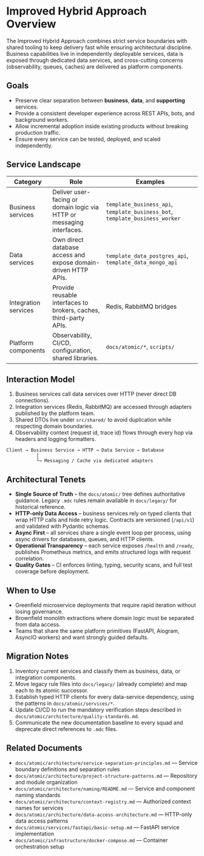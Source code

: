 # Improved Hybrid Approach Overview

The Improved Hybrid Approach combines strict service boundaries with shared tooling to keep delivery fast while ensuring architectural discipline. Business capabilities live in independently deployable services, data is exposed through dedicated data services, and cross-cutting concerns (observability, queues, caches) are delivered as platform components.

## Goals

- Preserve clear separation between **business**, **data**, and **supporting** services.
- Provide a consistent developer experience across REST APIs, bots, and background workers.
- Allow incremental adoption inside existing products without breaking production traffic.
- Ensure every service can be tested, deployed, and scaled independently.

## Service Landscape

| Category | Role | Examples |
|----------|------|----------|
| Business services | Deliver user-facing or domain logic via HTTP or messaging interfaces. | `template_business_api`, `template_business_bot`, `template_business_worker` |
| Data services | Own direct database access and expose domain-driven HTTP APIs. | `template_data_postgres_api`, `template_data_mongo_api` |
| Integration services | Provide reusable interfaces to brokers, caches, third-party APIs. | Redis, RabbitMQ bridges |
| Platform components | Observability, CI/CD, configuration, shared libraries. | `docs/atomic/*`, `scripts/` |

## Interaction Model

1. Business services call data services over HTTP (never direct DB connections).
2. Integration services (Redis, RabbitMQ) are accessed through adapters published by the platform team.
3. Shared DTOs live under `src/shared/` to avoid duplication while respecting domain boundaries.
4. Observability context (request id, trace id) flows through every hop via headers and logging formatters.

```
Client → Business Service → HTTP → Data Service → Database
           │
           └→ Messaging / Cache via dedicated adapters
```

## Architectural Tenets

- **Single Source of Truth** – the `docs/atomic/` tree defines authoritative guidance. Legacy `.mdc` rules remain available in `docs/legacy/` for historical reference.
- **HTTP-only Data Access** – business services rely on typed clients that wrap HTTP calls and hide retry logic. Contracts are versioned (`/api/v1`) and validated with Pydantic schemas.
- **Async First** – all services share a single event loop per process, using async drivers for databases, queues, and HTTP clients.
- **Operational Transparency** – each service exposes `/health` and `/ready`, publishes Prometheus metrics, and emits structured logs with request correlation.
- **Quality Gates** – CI enforces linting, typing, security scans, and full test coverage before deployment.

## When to Use

- Greenfield microservice deployments that require rapid iteration without losing governance.
- Brownfield monolith extractions where domain logic must be separated from data access.
- Teams that share the same platform primitives (FastAPI, Aiogram, AsyncIO workers) and want strongly guided defaults.

## Migration Notes

1. Inventory current services and classify them as business, data, or integration components.
2. Move legacy rule files into `docs/legacy/` (already complete) and map each to its atomic successor.
3. Establish typed HTTP clients for every data-service dependency, using the patterns in `docs/atomic/services/*`.
4. Update CI/CD to run the mandatory verification steps described in `docs/atomic/architecture/quality-standards.md`.
5. Communicate the new documentation baseline to every squad and deprecate direct references to `.mdc` files.

## Related Documents

- `docs/atomic/architecture/service-separation-principles.md` — Service boundary definitions and separation rules
- `docs/atomic/architecture/project-structure-patterns.md` — Repository and module organization
- `docs/atomic/architecture/naming/README.md` — Service and component naming standards
- `docs/atomic/architecture/context-registry.md` — Authorized context names for services
- `docs/atomic/architecture/data-access-architecture.md` — HTTP-only data access patterns
- `docs/atomic/services/fastapi/basic-setup.md` — FastAPI service implementation
- `docs/atomic/infrastructure/docker-compose.md` — Container orchestration setup
